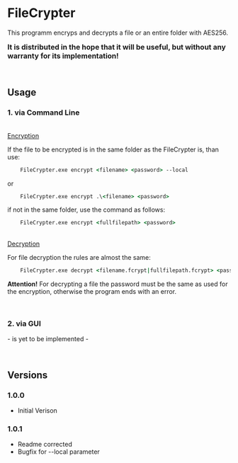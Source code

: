 # FileCrypter
This programm encryps and decrypts a file or an entire folder with AES256.

<b><font size=3>It is distributed in the hope that it will be useful,
but without any warranty for its implementation!</font></b>

<br/>

## Usage
### <b>1. via Command Line</b>

<br/>
<u>Encryption</u>

If the file to be encrypted is in the same folder as the FileCrypter is, than use:

```cmd
    FileCrypter.exe encrypt <filename> <password> --local
```
or

```cmd
    FileCrypter.exe encrypt .\<filename> <password>
```

if not in the same folder, use the command as follows:

```cmd
    FileCrypter.exe encrypt <fullfilepath> <password>
```

<br/>
<u>Decryption</u>

For file decryption the rules are almost the same:

```cmd
    FileCrypter.exe decrypt <filename.fcrypt|fullfilepath.fcrypt> <password> (--local)
```
<b>Attention!</b> For decrypting a file the password must be the same as used for the encryption, otherwise the program ends with an error.

<br/>

### <b>2. via GUI</b>
\- is yet to be implemented \-

<br/>

## Versions

### 1.0.0
- Initial Verison

### 1.0.1
- Readme corrected
- Bugfix for --local parameter

